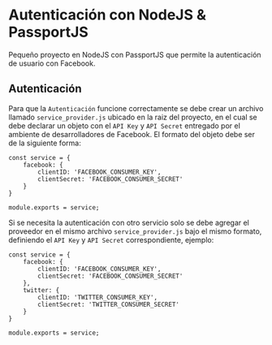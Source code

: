 # Autenticación con NodeJS & PassportJS

Pequeño proyecto en NodeJS con PassportJS que permite la autenticación
de usuario con Facebook.

## Autenticación

Para que la `Autenticación` funcione correctamente se debe crear un archivo 
llamado `service_provider.js` ubicado en la raiz del proyecto, en el cual se 
debe declarar un objeto con el `API Key` y `API Secret` entregado por el ambiente 
de desarrolladores de Facebook. El formato del objeto debe ser de la siguiente
forma:

```
const service = {
    facebook: {
        clientID: 'FACEBOOK_CONSUMER_KEY',
        clientSecret: 'FACEBOOK_CONSUMER_SECRET'
    }
}

module.exports = service;
```

Si se necesita la autenticación con otro servicio solo se debe agregar el proveedor 
en el mismo archivo `service_provider.js` bajo el mismo formato, definiendo el `API Key` 
y `API Secret` correspondiente, ejemplo:

```
const service = {
    facebook: {
        clientID: 'FACEBOOK_CONSUMER_KEY',
        clientSecret: 'FACEBOOK_CONSUMER_SECRET'
    },
    twitter: {
        clientID: 'TWITTER_CONSUMER_KEY',
        clientSecret: 'TWITTER_CONSUMER_SECRET'
    }
}

module.exports = service;
```
